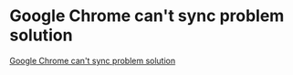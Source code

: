 # Google Chrome can't sync problem solution
[Google Chrome can't sync problem solution](https://aiwithcloud.com/2022/09/15/google_chrome_cant_sync_problem_solution/)